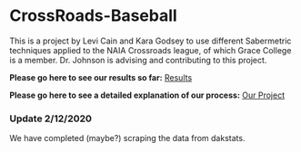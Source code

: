 # CrossRoads-Baseball

This is a project by Levi Cain and Kara Godsey to use different Sabermetric techniques applied to the NAIA Crossroads league, of which Grace College is a member.  Dr. Johnson is advising and contributing to this project.

**Please go here to see our results so far:** [Results](https://github.com/godseykj/CrossRoads-Baseball-Results.git)

**Please go here to see a detailed explanation of our process:** [Our Project](https://mathatgrace.github.io/CrossRoads-Baseball/)

### Update 2/12/2020

We have completed (maybe?) scraping the data from dakstats.
